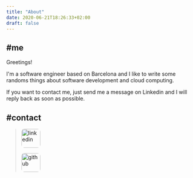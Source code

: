 ```yaml
---
title: "About"
date: 2020-06-21T18:26:33+02:00
draft: false
---
```


## #me

Greetings!   

I'm a software engineer based on Barcelona and I like to write some randoms things about software development and cloud computing.   

If you want to contact me, just send me a message on Linkedin and I will reply back as soon as possible.   

## #contact

<blockquote>
    <p>
        <a href="https://www.linkedin.com/in/carlosponsn/">
            <img src="/linkedin-logo.svg" alt="linkedin" class="left" style="border-radius: 8px;  width: 50px; height: 50px">
        </a>  
    </p>
    <p>
        <a href="https://github.com/karlospn">
            <img src="/github.svg" alt="github" class="left" style="border-radius: 8px; width: 50px; height: 50px">
        </a>
    </p>
</blockquote>
